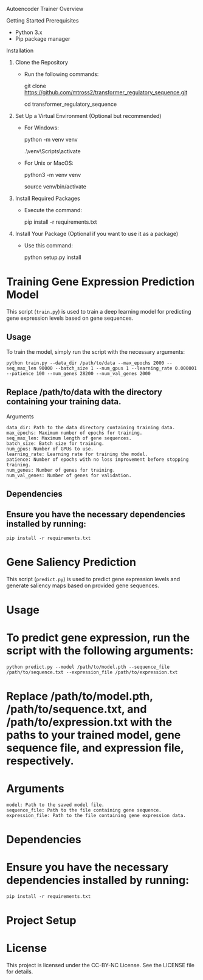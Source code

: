 Autoencoder Trainer
Overview

Getting Started
Prerequisites

* Python 3.x
* Pip package manager

Installation

1. Clone the Repository
    * Run the following commands:

    	git clone https://github.com/mtross2/transformer_regulatory_sequence.git

    	cd transformer_regulatory_sequence

2. Set Up a Virtual Environment (Optional but recommended)

    * For Windows:

        python -m venv venv

        .\venv\Scripts\activate

    * For Unix or MacOS:
    
        python3 -m venv venv

        source venv/bin/activate

3. Install Required Packages

    * Execute the command:

        pip install -r requirements.txt

4. Install Your Package (Optional if you want to use it as a package)

    * Use this command:

        python setup.py install

# Training Gene Expression Prediction Model

This script (`train.py`) is used to train a deep learning model for predicting gene expression levels based on gene sequences.

## Usage

To train the model, simply run the script with the necessary arguments:

```{bash}
python train.py --data_dir /path/to/data --max_epochs 2000 --seq_max_len 90000 --batch_size 1 --num_gpus 1 --learning_rate 0.000001 --patience 100 --num_genes 28200 --num_val_genes 2000
```

## Replace /path/to/data with the directory containing your training data.
Arguments

    data_dir: Path to the data directory containing training data.
    max_epochs: Maximum number of epochs for training.
    seq_max_len: Maximum length of gene sequences.
    batch_size: Batch size for training.
    num_gpus: Number of GPUs to use.
    learning_rate: Learning rate for training the model.
    patience: Number of epochs with no loss improvement before stopping training.
    num_genes: Number of genes for training.
    num_val_genes: Number of genes for validation.



## Dependencies

## Ensure you have the necessary dependencies installed by running:
```{bash}
pip install -r requirements.txt
```

# Gene Saliency Prediction

This script (`predict.py`) is used to predict gene expression levels and generate saliency maps based on provided gene sequences.

# Usage

# To predict gene expression, run the script with the following arguments:

```{bash}
python predict.py --model /path/to/model.pth --sequence_file /path/to/sequence.txt --expression_file /path/to/expression.txt
```

# Replace /path/to/model.pth, /path/to/sequence.txt, and /path/to/expression.txt with the paths to your trained model, gene sequence file, and expression file, respectively.
# Arguments

    model: Path to the saved model file.
    sequence_file: Path to the file containing gene sequence.
    expression_file: Path to the file containing gene expression data.

# Dependencies

# Ensure you have the necessary dependencies installed by running:

```{bash}
pip install -r requirements.txt
```

# Project Setup


# License

This project is licensed under the CC-BY-NC  License. See the LICENSE file for details.
